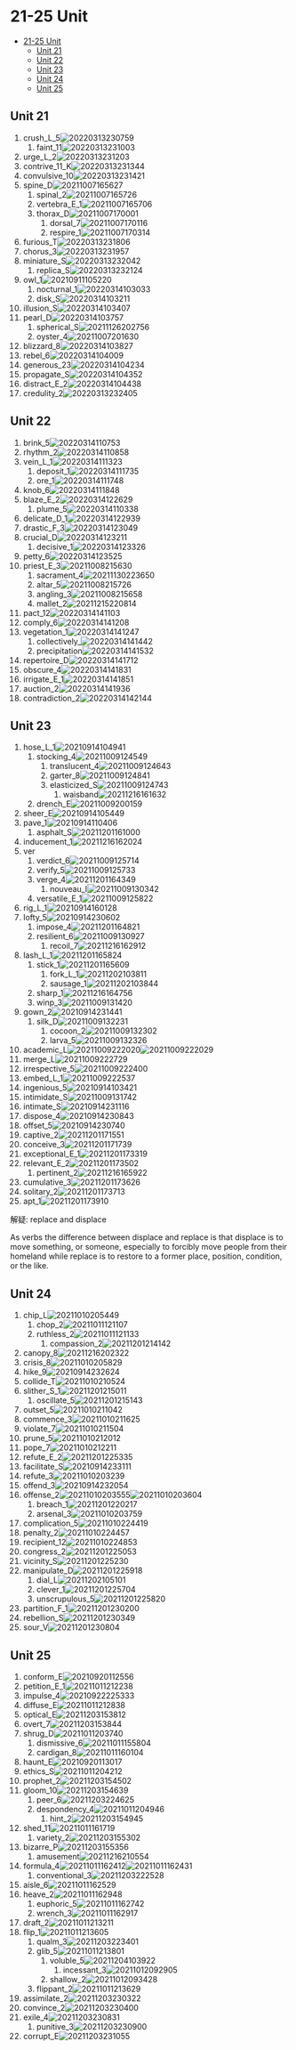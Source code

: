 # 21-25 Unit

- [21-25 Unit](#21-25-unit)
  - [Unit 21](#unit-21)
  - [Unit 22](#unit-22)
  - [Unit 23](#unit-23)
  - [Unit 24](#unit-24)
  - [Unit 25](#unit-25)

## Unit 21

1. crush_L_5![20220313230759](https://raw.githubusercontent.com/Logible/Image/main/note_image/20220313230759.png)
   1. faint_11![20220313231003](https://raw.githubusercontent.com/Logible/Image/main/note_image/20220313231003.png)
2. urge_L_2![20220313231203](https://raw.githubusercontent.com/Logible/Image/main/note_image/20220313231203.png)
3. contrive_11_K![20220313231344](https://raw.githubusercontent.com/Logible/Image/main/note_image/20220313231344.png)
4. convulsive_10![20220313231421](https://raw.githubusercontent.com/Logible/Image/main/note_image/20220313231421.png)
5. spine_D![20211007165627](https://raw.githubusercontent.com/Logible/Image/main/note_image/20211007165627.png)
    1. spinal_2![20211007165726](https://raw.githubusercontent.com/Logible/Image/main/note_image/20211007165726.png)
    2. vertebra_E_1![20211007165706](https://raw.githubusercontent.com/Logible/Image/main/note_image/20211007165706.png)
    3. thorax_D![20211007170001](https://raw.githubusercontent.com/Logible/Image/main/note_image/20211007170001.png)     
       1. dorsal_7![20211007170116](https://raw.githubusercontent.com/Logible/Image/main/note_image/20211007170116.png)
       2. respire_1![20211007170314](https://raw.githubusercontent.com/Logible/Image/main/note_image/20211007170314.png)
6. furious_T![20220313231806](https://raw.githubusercontent.com/Logible/Image/main/note_image/20220313231806.png)
7. chorus_3![20220313231957](https://raw.githubusercontent.com/Logible/Image/main/note_image/20220313231957.png)
8. miniature_S![20220313232042](https://raw.githubusercontent.com/Logible/Image/main/note_image/20220313232042.png)
    1. replica_S![20220313232124](https://raw.githubusercontent.com/Logible/Image/main/note_image/20220313232124.png)
9. owl_1![20210911105220](https://raw.githubusercontent.com/Logible/Image/main/note_image/20210911105220.png)
    1. nocturnal_1![20220314103033](https://raw.githubusercontent.com/Logible/Image/main/note_image/20220314103033.png)
    2. disk_S![20220314103211](https://raw.githubusercontent.com/Logible/Image/main/note_image/20220314103211.png)
10. illusion_S![20220314103407](https://raw.githubusercontent.com/Logible/Image/main/note_image/20220314103407.png)
11. pearl_D![20220314103757](https://raw.githubusercontent.com/Logible/Image/main/note_image/20220314103757.png)
    1. spherical_S![20211126202756](https://raw.githubusercontent.com/Logible/Image/main/note_image/20211126202756.png)
    2. oyster_4![20211007201630](https://raw.githubusercontent.com/Logible/Image/main/note_image/20211007201630.png)
12. blizzard_8![20220314103827](https://raw.githubusercontent.com/Logible/Image/main/note_image/20220314103827.png)
13. rebel_6![20220314104009](https://raw.githubusercontent.com/Logible/Image/main/note_image/20220314104009.png)
14. generous_23![20220314104234](https://raw.githubusercontent.com/Logible/Image/main/note_image/20220314104234.png)
15. propagate_S![20220314104352](https://raw.githubusercontent.com/Logible/Image/main/note_image/20220314104352.png)
16. distract_E_2![20220314104438](https://raw.githubusercontent.com/Logible/Image/main/note_image/20220314104438.png)
17. credulity_2![20220313232405](https://raw.githubusercontent.com/Logible/Image/main/note_image/20220313232405.png)

## Unit 22

1. brink_5![20220314110753](https://raw.githubusercontent.com/Logible/Image/main/note_image/20220314110753.png)
2. rhythm_2![20220314110858](https://raw.githubusercontent.com/Logible/Image/main/note_image/20220314110858.png)
3. vein_L_1![20220314111323](https://raw.githubusercontent.com/Logible/Image/main/note_image/20220314111323.png)
   1. deposit_1![20220314111735](https://raw.githubusercontent.com/Logible/Image/main/note_image/20220314111735.png)
   2. ore_1![20220314111748](https://raw.githubusercontent.com/Logible/Image/main/note_image/20220314111748.png)
4. knob_6![20220314111848](https://raw.githubusercontent.com/Logible/Image/main/note_image/20220314111848.png)
5. blaze_E_2![20220314122629](https://raw.githubusercontent.com/Logible/Image/main/note_image/20220314122629.png)
   1. plume_5![20220314110338](https://raw.githubusercontent.com/Logible/Image/main/note_image/20220314110338.png)
6. delicate_D_1![20220314122939](https://raw.githubusercontent.com/Logible/Image/main/note_image/20220314122939.png)
7. drastic_F_3![20220314123049](https://raw.githubusercontent.com/Logible/Image/main/note_image/20220314123049.png)
8. crucial_D![20220314123211](https://raw.githubusercontent.com/Logible/Image/main/note_image/20220314123211.png)
    1. decisive_1![20220314123326](https://raw.githubusercontent.com/Logible/Image/main/note_image/20220314123326.png)
9. petty_6![20220314123525](https://raw.githubusercontent.com/Logible/Image/main/note_image/20220314123525.png)
10. priest_E_3![20211008215630](https://raw.githubusercontent.com/Logible/Image/main/note_image/20211008215630.png)
    1. sacrament_4![20211130223650](https://raw.githubusercontent.com/Logible/Image/main/note_image/20211130223650.png)
    2. altar_5![20211008215726](https://raw.githubusercontent.com/Logible/Image/main/note_image/20211008215726.png)
    3. angling_3![20211008215658](https://raw.githubusercontent.com/Logible/Image/main/note_image/20211008215658.png)
    4. mallet_2![20211215220814](https://raw.githubusercontent.com/Logible/Image/main/note_image/20211215220814.png)
11. pact_12![20220314141103](https://raw.githubusercontent.com/Logible/Image/main/note_image/20220314141103.png)
12. comply_6![20220314141208](https://raw.githubusercontent.com/Logible/Image/main/note_image/20220314141208.png)
13. vegetation_1![20220314141247](https://raw.githubusercontent.com/Logible/Image/main/note_image/20220314141247.png)
    1. collectively_![20220314141442](https://raw.githubusercontent.com/Logible/Image/main/note_image/20220314141442.png)
    2. precipitation![20220314141532](https://raw.githubusercontent.com/Logible/Image/main/note_image/20220314141532.png)
14. repertoire_D![20220314141712](https://raw.githubusercontent.com/Logible/Image/main/note_image/20220314141712.png)
15. obscure_4![20220314141831](https://raw.githubusercontent.com/Logible/Image/main/note_image/20220314141831.png)
16. irrigate_E_1![20220314141851](https://raw.githubusercontent.com/Logible/Image/main/note_image/20220314141851.png)
17. auction_2![20220314141936](https://raw.githubusercontent.com/Logible/Image/main/note_image/20220314141936.png)
18. contradiction_2![20220314142144](https://raw.githubusercontent.com/Logible/Image/main/note_image/20220314142144.png)

## Unit 23

1. hose_L_1![20210914104941](https://raw.githubusercontent.com/Logible/Image/main/note_image/20210914104941.png)
   1. stocking_4![20211009124549](https://raw.githubusercontent.com/Logible/Image/main/note_image/20211009124549.png)
      1. translucent_4![20211009124643](https://raw.githubusercontent.com/Logible/Image/main/note_image/20211009124643.png)
      2. garter_8![20211009124841](https://raw.githubusercontent.com/Logible/Image/main/note_image/20211009124841.png)
      3. elasticized_S![20211009124743](https://raw.githubusercontent.com/Logible/Image/main/note_image/20211009124743.png)
         1. waisband![20211216161632](https://raw.githubusercontent.com/Logible/Image/main/note_image/20211216161632.png)
   2. drench_E![20211009200159](https://raw.githubusercontent.com/Logible/Image/main/note_image/20211009200159.png)
2. sheer_E![20210914105449](https://raw.githubusercontent.com/Logible/Image/main/note_image/20210914105449.png)
3. pave_1![20210914110406](https://raw.githubusercontent.com/Logible/Image/main/note_image/20210914110406.png)
    1. asphalt_S![20211201161000](https://raw.githubusercontent.com/Logible/Image/main/note_image/20211201161000.png)
4. inducement_1![20211216162024](https://raw.githubusercontent.com/Logible/Image/main/note_image/20211216162024.png)
5. ver
    1. verdict_6![20211009125714](https://raw.githubusercontent.com/Logible/Image/main/note_image/20211009125714.png)
    2. verify_5![20211009125733](https://raw.githubusercontent.com/Logible/Image/main/note_image/20211009125733.png)
    3. verge_4![20211201164349](https://raw.githubusercontent.com/Logible/Image/main/note_image/20211201164349.png)
       1. nouveau_I![20211009130342](https://raw.githubusercontent.com/Logible/Image/main/note_image/20211009130342.png)
    4. versatile_E_1![20211009125822](https://raw.githubusercontent.com/Logible/Image/main/note_image/20211009125822.png)
6. rig_L_1![20210914160128](https://raw.githubusercontent.com/Logible/Image/main/note_image/20210914160128.png)
7. lofty_5![20210914230602](https://raw.githubusercontent.com/Logible/Image/main/note_image/20210914230602.png)
    1. impose_4![20211201164821](https://raw.githubusercontent.com/Logible/Image/main/note_image/20211201164821.png)
    2. resilient_6![20211009130927](https://raw.githubusercontent.com/Logible/Image/main/note_image/20211009130927.png)
       1. recoil_7![20211216162912](https://raw.githubusercontent.com/Logible/Image/main/note_image/20211216162912.png)
8. lash_L_1![20211201165824](https://raw.githubusercontent.com/Logible/Image/main/note_image/20211201165824.png)
    1. stick_1![20211201165609](https://raw.githubusercontent.com/Logible/Image/main/note_image/20211201165609.png)
       1. fork_L_1![20211202103811](https://raw.githubusercontent.com/Logible/Image/main/note_image/20211202103811.png)
       2. sausage_1![20211202103844](https://raw.githubusercontent.com/Logible/Image/main/note_image/20211202103844.png)
    2. sharp_1![20211216164756](https://raw.githubusercontent.com/Logible/Image/main/note_image/20211216164756.png)
    3. winp_3![20211009131420](https://raw.githubusercontent.com/Logible/Image/main/note_image/20211009131420.png)
9. gown_2![20210914231441](https://raw.githubusercontent.com/Logible/Image/main/note_image/20210914231441.png)
    1. silk_D![20211009132231](https://raw.githubusercontent.com/Logible/Image/main/note_image/20211009132231.png)
       1. cocoon_2![20211009132302](https://raw.githubusercontent.com/Logible/Image/main/note_image/20211009132302.png)
       2. larva_5![20211009132326](https://raw.githubusercontent.com/Logible/Image/main/note_image/20211009132326.png)
10. academic_L![20211009222020](https://raw.githubusercontent.com/Logible/Image/main/note_image/20211009222020.png)![20211009222029](https://raw.githubusercontent.com/Logible/Image/main/note_image/20211009222029.png)
11. merge_L![20211009222729](https://raw.githubusercontent.com/Logible/Image/main/note_image/20211009222729.png)
12. irrespective_5![20211009222400](https://raw.githubusercontent.com/Logible/Image/main/note_image/20211009222400.png)
13. embed_L_1![20211009222537](https://raw.githubusercontent.com/Logible/Image/main/note_image/20211009222537.png)
14. ingenious_5![20210914103421](https://raw.githubusercontent.com/Logible/Image/main/note_image/20210914103421.png)
15. intimidate_S![20211009131742](https://raw.githubusercontent.com/Logible/Image/main/note_image/20211009131742.png)
16. intimate_S![20210914231116](https://raw.githubusercontent.com/Logible/Image/main/note_image/20210914231116.png)
17. dispose_4![20210914230843](https://raw.githubusercontent.com/Logible/Image/main/note_image/20210914230843.png)
18. offset_5![20210914230740](https://raw.githubusercontent.com/Logible/Image/main/note_image/20210914230740.png)
19. captive_2![20211201171551](https://raw.githubusercontent.com/Logible/Image/main/note_image/20211201171551.png)
20. conceive_3![20211201171739](https://raw.githubusercontent.com/Logible/Image/main/note_image/20211201171739.png)
21. exceptional_E_1![20211201173319](https://raw.githubusercontent.com/Logible/Image/main/note_image/20211201173319.png)
22. relevant_E_2![20211201173502](https://raw.githubusercontent.com/Logible/Image/main/note_image/20211201173502.png)
    1. pertinent_2![20211216165922](https://raw.githubusercontent.com/Logible/Image/main/note_image/20211216165922.png)
23. cumulative_3![20211201173626](https://raw.githubusercontent.com/Logible/Image/main/note_image/20211201173626.png)
24. solitary_2![20211201173713](https://raw.githubusercontent.com/Logible/Image/main/note_image/20211201173713.png)
25. apt_1![20211201173910](https://raw.githubusercontent.com/Logible/Image/main/note_image/20211201173910.png)

解疑:
replace and displace

As verbs the difference between displace and replace is that displace is to move something, or someone, especially to forcibly move people from their homeland while replace is to restore to a former place, position, condition, or the like.

## Unit 24

1. chip_L![20211010205449](https://raw.githubusercontent.com/Logible/Image/main/note_image/20211010205449.png)
   1. chop_2![20211011121107](https://raw.githubusercontent.com/Logible/Image/main/note_image/20211011121107.png)
   2. ruthless_2![20211011121133](https://raw.githubusercontent.com/Logible/Image/main/note_image/20211011121133.png)
      1. compassion_2![20211201214142](https://raw.githubusercontent.com/Logible/Image/main/note_image/20211201214142.png)
2. canopy_8![20211216202322](https://raw.githubusercontent.com/Logible/Image/main/note_image/20211216202322.png)
3. crisis_8![20211010205829](https://raw.githubusercontent.com/Logible/Image/main/note_image/20211010205829.png)
4. hike_9![20210914232624](https://raw.githubusercontent.com/Logible/Image/main/note_image/20210914232624.png)
5. collide_T![20211010210524](https://raw.githubusercontent.com/Logible/Image/main/note_image/20211010210524.png)
6. slither_S_1![20211201215011](https://raw.githubusercontent.com/Logible/Image/main/note_image/20211201215011.png)
      1. oscillate_5![20211201215143](https://raw.githubusercontent.com/Logible/Image/main/note_image/20211201215143.png)
7. outset_5![20211010211042](https://raw.githubusercontent.com/Logible/Image/main/note_image/20211010211042.png)
8. commence_3![20211010211625](https://raw.githubusercontent.com/Logible/Image/main/note_image/20211010211625.png)
9. violate_7![20211010211504](https://raw.githubusercontent.com/Logible/Image/main/note_image/20211010211504.png)
10. prune_5![20211010212012](https://raw.githubusercontent.com/Logible/Image/main/note_image/20211010212012.png)
11. pope_7![20211010212211](https://raw.githubusercontent.com/Logible/Image/main/note_image/20211010212211.png)
12. refute_E_2![20211201225335](https://raw.githubusercontent.com/Logible/Image/main/note_image/20211201225335.png)
13. facilitate_S![20210914233111](https://raw.githubusercontent.com/Logible/Image/main/note_image/20210914233111.png)
14. refute_3![20211010203239](https://raw.githubusercontent.com/Logible/Image/main/note_image/20211010203239.png)
15. offend_3![20210914232054](https://raw.githubusercontent.com/Logible/Image/main/note_image/20210914232054.png)
16. offense_2![20211010203555](https://raw.githubusercontent.com/Logible/Image/main/note_image/20211010203555.png)![20211010203604](https://raw.githubusercontent.com/Logible/Image/main/note_image/20211010203604.png)
    1. breach_1![20211201220217](https://raw.githubusercontent.com/Logible/Image/main/note_image/20211201220217.png)
    2. arsenal_3![20211010203759](https://raw.githubusercontent.com/Logible/Image/main/note_image/20211010203759.png)
17. complication_5![20211010224419](https://raw.githubusercontent.com/Logible/Image/main/note_image/20211010224419.png)
18. penalty_2![20211010224457](https://raw.githubusercontent.com/Logible/Image/main/note_image/20211010224457.png)
19. recipient_12![20211010224853](https://raw.githubusercontent.com/Logible/Image/main/note_image/20211010224853.png)
20. congress_2![20211201225053](https://raw.githubusercontent.com/Logible/Image/main/note_image/20211201225053.png)
21. vicinity_S![20211201225230](https://raw.githubusercontent.com/Logible/Image/main/note_image/20211201225230.png)
22. manipulate_D![20211201225918](https://raw.githubusercontent.com/Logible/Image/main/note_image/20211201225918.png)
    1. dial_L![20211202105101](https://raw.githubusercontent.com/Logible/Image/main/note_image/20211202105101.png)
    2. clever_1![20211201225704](https://raw.githubusercontent.com/Logible/Image/main/note_image/20211201225704.png)
    3. unscrupulous_5![20211201225820](https://raw.githubusercontent.com/Logible/Image/main/note_image/20211201225820.png)
23. partition_F_1![20211201230200](https://raw.githubusercontent.com/Logible/Image/main/note_image/20211201230200.png)
24. rebellion_S![20211201230349](https://raw.githubusercontent.com/Logible/Image/main/note_image/20211201230349.png)
25. sour_V![20211201230804](https://raw.githubusercontent.com/Logible/Image/main/note_image/20211201230804.png)

## Unit 25

1. conform_E![20210920112556](https://raw.githubusercontent.com/Logible/Image/main/note_image/20210920112556.png)
2. petition_E_1![20211011212238](https://raw.githubusercontent.com/Logible/Image/main/note_image/20211011212238.png)
3. impulse_4![20210922225333](https://raw.githubusercontent.com/Logible/Image/main/note_image/20210922225333.png)
4. diffuse_E![20211011212838](https://raw.githubusercontent.com/Logible/Image/main/note_image/20211011212838.png)
5. optical_E![20211203153812](https://raw.githubusercontent.com/Logible/Image/main/note_image/20211203153812.png)
6. overt_7![20211203153844](https://raw.githubusercontent.com/Logible/Image/main/note_image/20211203153844.png)
7. shrug_D![20211011203740](https://raw.githubusercontent.com/Logible/Image/main/note_image/20211011203740.png)
    1. dismissive_6![20211011155804](https://raw.githubusercontent.com/Logible/Image/main/note_image/20211011155804.png)
    2. cardigan_8![20211011160104](https://raw.githubusercontent.com/Logible/Image/main/note_image/20211011160104.png)
8. haunt_E![20210920113017](https://raw.githubusercontent.com/Logible/Image/main/note_image/20210920113017.png)
9. ethics_S![20211011204212](https://raw.githubusercontent.com/Logible/Image/main/note_image/20211011204212.png)
10. prophet_2![20211203154502](https://raw.githubusercontent.com/Logible/Image/main/note_image/20211203154502.png)
11. gloom_10![20211203154639](https://raw.githubusercontent.com/Logible/Image/main/note_image/20211203154639.png)
    1. peer_6![20211203224625](https://raw.githubusercontent.com/Logible/Image/main/note_image/20211203224625.png)
    2. despondency_4![20211011204946](https://raw.githubusercontent.com/Logible/Image/main/note_image/20211011204946.png)
       1. hint_2![20211203154945](https://raw.githubusercontent.com/Logible/Image/main/note_image/20211203154945.png)
12. shed_11![20211011161719](https://raw.githubusercontent.com/Logible/Image/main/note_image/20211011161719.png)
    1. variety_2![20211203155302](https://raw.githubusercontent.com/Logible/Image/main/note_image/20211203155302.png)
13. bizarre_P![20211203155356](https://raw.githubusercontent.com/Logible/Image/main/note_image/20211203155356.png)
    1. amusement![20211216210554](https://raw.githubusercontent.com/Logible/Image/main/note_image/20211216210554.png)
14. formula_4![20211011162412](https://raw.githubusercontent.com/Logible/Image/main/note_image/20211011162412.png)![20211011162431](https://raw.githubusercontent.com/Logible/Image/main/note_image/20211011162431.png)
    1. conventional_3![20211203222528](https://raw.githubusercontent.com/Logible/Image/main/note_image/20211203222528.png)
15. aisle_6![20211011162529](https://raw.githubusercontent.com/Logible/Image/main/note_image/20211011162529.png)
16. heave_2![20211011162948](https://raw.githubusercontent.com/Logible/Image/main/note_image/20211011162948.png)
    1. euphoric_5![20211011162742](https://raw.githubusercontent.com/Logible/Image/main/note_image/20211011162742.png)
    2. wrench_3![20211011162917](https://raw.githubusercontent.com/Logible/Image/main/note_image/20211011162917.png)
17. draft_2![20211011213211](https://raw.githubusercontent.com/Logible/Image/main/note_image/20211011213211.png)
18. flip_1![20211011213605](https://raw.githubusercontent.com/Logible/Image/main/note_image/20211011213605.png)
    1. qualm_3![20211203223401](https://raw.githubusercontent.com/Logible/Image/main/note_image/20211203223401.png)
    2. glib_5![20211011213801](https://raw.githubusercontent.com/Logible/Image/main/note_image/20211011213801.png)
       1. voluble_5![20211204103922](https://raw.githubusercontent.com/Logible/Image/main/note_image/20211204103922.png)
          1. incessant_3![20211012092905](https://raw.githubusercontent.com/Logible/Image/main/note_image/20211012092905.png)
       2. shallow_2![20211012093428](https://raw.githubusercontent.com/Logible/Image/main/note_image/20211012093428.png)
    3. flippant_2![20211011213629](https://raw.githubusercontent.com/Logible/Image/main/note_image/20211011213629.png)
19. assimilate_2![20211203230322](https://raw.githubusercontent.com/Logible/Image/main/note_image/20211203230322.png)
20. convince_2![20211203230400](https://raw.githubusercontent.com/Logible/Image/main/note_image/20211203230400.png)
21. exile_4![20211203230831](https://raw.githubusercontent.com/Logible/Image/main/note_image/20211203230831.png)
    1. punitive_3![20211203230900](https://raw.githubusercontent.com/Logible/Image/main/note_image/20211203230900.png)
22. corrupt_E![20211203231055](https://raw.githubusercontent.com/Logible/Image/main/note_image/20211203231055.png)
